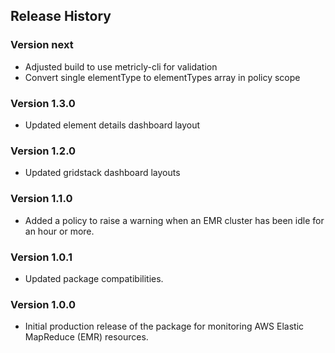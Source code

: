 ## Release History

### Version next

* Adjusted build to use metricly-cli for validation
* Convert single elementType to elementTypes array in policy scope

### Version 1.3.0

* Updated element details dashboard layout

### Version 1.2.0

* Updated gridstack dashboard layouts

### Version 1.1.0

* Added a policy to raise a warning when an EMR cluster has been idle for an hour or more.

### Version 1.0.1

* Updated package compatibilities.

### Version 1.0.0

* Initial production release of the package for monitoring AWS Elastic MapReduce (EMR) resources.
